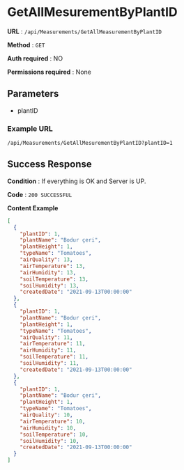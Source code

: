 # GetAllMesurementByPlantID

**URL** : `​​​/api​/Measurements​/GetAllMeasurementByPlantID`

**Method** : `GET`

**Auth required** : NO

**Permissions required** : None

## Parameters
* plantID

### Example URL
```
/api/Measurements/GetAllMesurementByPlantID?plantID=1
```

## Success Response

**Condition** : If everything is OK and Server is UP.

**Code** : `200 SUCCESSFUL`

**Content Example**

```json
[
  {
    "plantID": 1,
    "plantName": "Bodur çeri",
    "plantHeight": 1,
    "typeName": "Tomatoes",
    "airQuality": 13,
    "airTemperature": 13,
    "airHumidity": 13,
    "soilTemperature": 13,
    "soilHumidity": 13,
    "createdDate": "2021-09-13T00:00:00"
  },
  {
    "plantID": 1,
    "plantName": "Bodur çeri",
    "plantHeight": 1,
    "typeName": "Tomatoes",
    "airQuality": 11,
    "airTemperature": 11,
    "airHumidity": 11,
    "soilTemperature": 11,
    "soilHumidity": 11,
    "createdDate": "2021-09-13T00:00:00"
  },
  {
    "plantID": 1,
    "plantName": "Bodur çeri",
    "plantHeight": 1,
    "typeName": "Tomatoes",
    "airQuality": 10,
    "airTemperature": 10,
    "airHumidity": 10,
    "soilTemperature": 10,
    "soilHumidity": 10,
    "createdDate": "2021-09-13T00:00:00"
  }
]
```